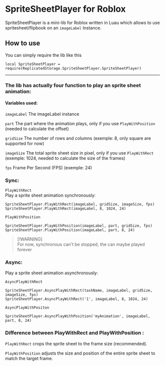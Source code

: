 # SpriteSheetPlayer for Roblox
SpriteSheetPlayer is a mini-lib for Roblox written in Luau which allows to use spritesheet/flipbook on an ```imageLabel``` Instance.


## How to use

You can simply require the lib like this
```luau
local SpriteSheetPlayer = require(ReplicatedStorage.SpriteSheetPlayer.SpriteSheetPlayer)
```
---

### The lib has actually four function to play an sprite sheet animation:

#### Variables used:
```imageLabel``` The imageLabel instance

```part``` The part where the animation plays, only if you use ```PlayWithPosition``` (needed to calculate the offset)

```gridSize``` The number of rows and columns (exemple: 8, only square are supported for now)

```imageSize``` The total sprite sheet size in pixel, only if you use ```PlayWithRect``` (exemple: 1024, needed to calculate the size of the frames)

```fps``` Frame Per Second (FPS) (exemple: 24)


### Sync:

```PlayWithRect```
<br>
Play a sprite sheet animation synchronously:
<br>
```luau
SpriteSheetPlayer.PlayWithRect(imageLabel, gridSize, imageSize, fps)
SpriteSheetPlayer.PlayWithRect(imageLabel, 8, 1024, 24)
```
```PlayWithPosition```
<br>
```luau
SpriteSheetPlayer.PlayWithPosition(imageLabel, part, gridSize, fps)
SpriteSheetPlayer.PlayWithPosition(imageLabel, part, 8, 24)
```
> [!WARNING]\
> For now, synchronous can't be stopped, the can maybe played forever
> 
### Async:

Play a sprite sheet animation asynchronously:

```AsyncPlayWithRect```
<br>
```luau
SpriteSheetPlayer.AsyncPlayWithRect(taskName, imageLabel, gridSize, imageSize, fps)
SpriteSheetPlayer.AsyncPlayWithRect('1', imageLabel, 8, 1024, 24)
```
```AsyncPlayWithPositon```
<br>
```luau
SpriteSheetPlayer.AsyncPlayWithPosition('myAnimation', imageLabel, part, 8, 24)
```

### Difference between PlayWithRect and PlayWithPosition :

```PlayWithRect``` crops the sprite sheet to the frame size (recommended).

```PlayWithPosition``` adjusts the size and position of the entire sprite sheet to match the target frame.

